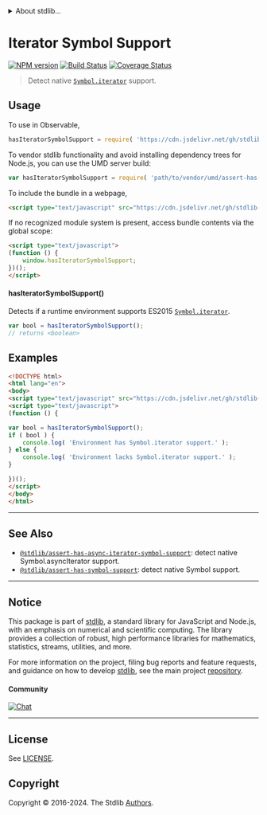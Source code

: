 <!--

@license Apache-2.0

Copyright (c) 2018 The Stdlib Authors.

Licensed under the Apache License, Version 2.0 (the "License");
you may not use this file except in compliance with the License.
You may obtain a copy of the License at

   http://www.apache.org/licenses/LICENSE-2.0

Unless required by applicable law or agreed to in writing, software
distributed under the License is distributed on an "AS IS" BASIS,
WITHOUT WARRANTIES OR CONDITIONS OF ANY KIND, either express or implied.
See the License for the specific language governing permissions and
limitations under the License.

-->


<details>
  <summary>
    About stdlib...
  </summary>
  <p>We believe in a future in which the web is a preferred environment for numerical computation. To help realize this future, we've built stdlib. stdlib is a standard library, with an emphasis on numerical and scientific computation, written in JavaScript (and C) for execution in browsers and in Node.js.</p>
  <p>The library is fully decomposable, being architected in such a way that you can swap out and mix and match APIs and functionality to cater to your exact preferences and use cases.</p>
  <p>When you use stdlib, you can be absolutely certain that you are using the most thorough, rigorous, well-written, studied, documented, tested, measured, and high-quality code out there.</p>
  <p>To join us in bringing numerical computing to the web, get started by checking us out on <a href="https://github.com/stdlib-js/stdlib">GitHub</a>, and please consider <a href="https://opencollective.com/stdlib">financially supporting stdlib</a>. We greatly appreciate your continued support!</p>
</details>

# Iterator Symbol Support

[![NPM version][npm-image]][npm-url] [![Build Status][test-image]][test-url] [![Coverage Status][coverage-image]][coverage-url] <!-- [![dependencies][dependencies-image]][dependencies-url] -->

> Detect native [`Symbol.iterator`][mdn-iterator-symbol] support.



<section class="usage">

## Usage

To use in Observable,

```javascript
hasIteratorSymbolSupport = require( 'https://cdn.jsdelivr.net/gh/stdlib-js/assert-has-iterator-symbol-support@umd/browser.js' )
```

To vendor stdlib functionality and avoid installing dependency trees for Node.js, you can use the UMD server build:

```javascript
var hasIteratorSymbolSupport = require( 'path/to/vendor/umd/assert-has-iterator-symbol-support/index.js' )
```

To include the bundle in a webpage,

```html
<script type="text/javascript" src="https://cdn.jsdelivr.net/gh/stdlib-js/assert-has-iterator-symbol-support@umd/browser.js"></script>
```

If no recognized module system is present, access bundle contents via the global scope:

```html
<script type="text/javascript">
(function () {
    window.hasIteratorSymbolSupport;
})();
</script>
```

#### hasIteratorSymbolSupport()

Detects if a runtime environment supports ES2015 [`Symbol.iterator`][mdn-iterator-symbol].

```javascript
var bool = hasIteratorSymbolSupport();
// returns <boolean>
```

</section>

<!-- /.usage -->

<section class="examples">

## Examples

<!-- eslint no-undef: "error" -->

```html
<!DOCTYPE html>
<html lang="en">
<body>
<script type="text/javascript" src="https://cdn.jsdelivr.net/gh/stdlib-js/assert-has-iterator-symbol-support@umd/browser.js"></script>
<script type="text/javascript">
(function () {

var bool = hasIteratorSymbolSupport();
if ( bool ) {
    console.log( 'Environment has Symbol.iterator support.' );
} else {
    console.log( 'Environment lacks Symbol.iterator support.' );
}

})();
</script>
</body>
</html>
```

</section>

<!-- /.examples -->



<!-- Section for related `stdlib` packages. Do not manually edit this section, as it is automatically populated. -->

<section class="related">

* * *

## See Also

-   <span class="package-name">[`@stdlib/assert-has-async-iterator-symbol-support`][@stdlib/assert/has-async-iterator-symbol-support]</span><span class="delimiter">: </span><span class="description">detect native Symbol.asyncIterator support.</span>
-   <span class="package-name">[`@stdlib/assert-has-symbol-support`][@stdlib/assert/has-symbol-support]</span><span class="delimiter">: </span><span class="description">detect native Symbol support.</span>

</section>

<!-- /.related -->

<!-- Section for all links. Make sure to keep an empty line after the `section` element and another before the `/section` close. -->


<section class="main-repo" >

* * *

## Notice

This package is part of [stdlib][stdlib], a standard library for JavaScript and Node.js, with an emphasis on numerical and scientific computing. The library provides a collection of robust, high performance libraries for mathematics, statistics, streams, utilities, and more.

For more information on the project, filing bug reports and feature requests, and guidance on how to develop [stdlib][stdlib], see the main project [repository][stdlib].

#### Community

[![Chat][chat-image]][chat-url]

---

## License

See [LICENSE][stdlib-license].


## Copyright

Copyright &copy; 2016-2024. The Stdlib [Authors][stdlib-authors].

</section>

<!-- /.stdlib -->

<!-- Section for all links. Make sure to keep an empty line after the `section` element and another before the `/section` close. -->

<section class="links">

[npm-image]: http://img.shields.io/npm/v/@stdlib/assert-has-iterator-symbol-support.svg
[npm-url]: https://npmjs.org/package/@stdlib/assert-has-iterator-symbol-support

[test-image]: https://github.com/stdlib-js/assert-has-iterator-symbol-support/actions/workflows/test.yml/badge.svg?branch=v0.2.1
[test-url]: https://github.com/stdlib-js/assert-has-iterator-symbol-support/actions/workflows/test.yml?query=branch:v0.2.1

[coverage-image]: https://img.shields.io/codecov/c/github/stdlib-js/assert-has-iterator-symbol-support/main.svg
[coverage-url]: https://codecov.io/github/stdlib-js/assert-has-iterator-symbol-support?branch=main

<!--

[dependencies-image]: https://img.shields.io/david/stdlib-js/assert-has-iterator-symbol-support.svg
[dependencies-url]: https://david-dm.org/stdlib-js/assert-has-iterator-symbol-support/main

-->

[chat-image]: https://img.shields.io/gitter/room/stdlib-js/stdlib.svg
[chat-url]: https://app.gitter.im/#/room/#stdlib-js_stdlib:gitter.im

[stdlib]: https://github.com/stdlib-js/stdlib

[stdlib-authors]: https://github.com/stdlib-js/stdlib/graphs/contributors

[cli-section]: https://github.com/stdlib-js/assert-has-iterator-symbol-support#cli
[cli-url]: https://github.com/stdlib-js/assert-has-iterator-symbol-support/tree/cli
[@stdlib/assert-has-iterator-symbol-support]: https://github.com/stdlib-js/assert-has-iterator-symbol-support/tree/main

[umd]: https://github.com/umdjs/umd
[es-module]: https://developer.mozilla.org/en-US/docs/Web/JavaScript/Guide/Modules

[deno-url]: https://github.com/stdlib-js/assert-has-iterator-symbol-support/tree/deno
[deno-readme]: https://github.com/stdlib-js/assert-has-iterator-symbol-support/blob/deno/README.md
[umd-url]: https://github.com/stdlib-js/assert-has-iterator-symbol-support/tree/umd
[umd-readme]: https://github.com/stdlib-js/assert-has-iterator-symbol-support/blob/umd/README.md
[esm-url]: https://github.com/stdlib-js/assert-has-iterator-symbol-support/tree/esm
[esm-readme]: https://github.com/stdlib-js/assert-has-iterator-symbol-support/blob/esm/README.md
[branches-url]: https://github.com/stdlib-js/assert-has-iterator-symbol-support/blob/main/branches.md

[stdlib-license]: https://raw.githubusercontent.com/stdlib-js/assert-has-iterator-symbol-support/main/LICENSE

[mdn-iterator-symbol]: https://developer.mozilla.org/en-US/docs/Web/JavaScript/Reference/Global_Objects/Symbol/iterator

<!-- <related-links> -->

[@stdlib/assert/has-async-iterator-symbol-support]: https://github.com/stdlib-js/assert-has-async-iterator-symbol-support/tree/umd

[@stdlib/assert/has-symbol-support]: https://github.com/stdlib-js/assert-has-symbol-support/tree/umd

<!-- </related-links> -->

</section>

<!-- /.links -->
